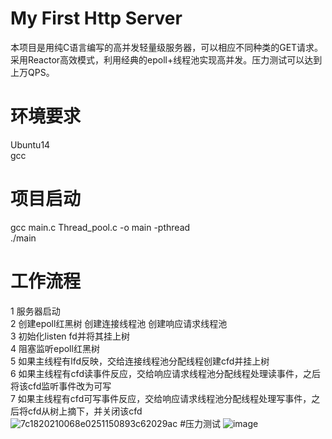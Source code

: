 # My First Http Server
本项目是用纯C语言编写的高并发轻量级服务器，可以相应不同种类的GET请求。采用Reactor高效模式，利用经典的epoll+线程池实现高并发。压力测试可以达到上万QPS。
# 环境要求
Ubuntu14   
gcc 
# 项目启动
gcc main.c Thread_pool.c -o main -pthread      
./main      
# 工作流程
1 服务器启动      
2 创建epoll红黑树 创建连接线程池 创建响应请求线程池     
3 初始化listen fd并将其挂上树    
4 阻塞监听epoll红黑树   
5 如果主线程有lfd反映，交给连接线程池分配线程创建cfd并挂上树    
6 如果主线程有cfd读事件反应，交给响应请求线程池分配线程处理读事件，之后将该cfd监听事件改为可写    
7 如果主线程有cfd可写事件反应，交给响应请求线程池分配线程处理写事件，之后将cfd从树上摘下，并关闭该cfd  
![7c1820210068e0251150893c62029ac](https://user-images.githubusercontent.com/93315922/177950660-336e7331-e249-49b1-b074-7fc8d1769bf1.png)
#压力测试
![image](https://user-images.githubusercontent.com/93315922/178397928-ab8b75db-6706-4dd2-9ef5-e51b2dee36c8.png)

